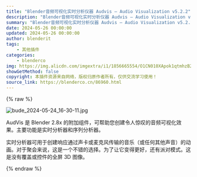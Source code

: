 ```yaml
---
title: "Blender音频可视化实时分析仪器 Audvis – Audio Visualization v5.2.2"
description: "Blender音频可视化实时分析仪器 Audvis – Audio Visualization v5.2.2"
summary: "Blender音频可视化实时分析仪器 Audvis – Audio Visualization v5.2.2"
date: 2024-05-26 00:00:00
updated: 2024-05-26 00:00:00
author: blenderit
tags: 
    - 其他插件
categories:
    - blenderco
img: https://img.alicdn.com/imgextra/i1/1856665554/O1CN010XApok1qtmhzB2BY2_!!1856665554.jpg
showGetMethod: false
copyright: 本插件资源来自网络，版权归原作者所有，仅供交流学习使用！
source_link: https://blenderco.cn/86960.html
---
```


{% raw %}
<p><img src="https://img.alicdn.com/imgextra/i1/1856665554/O1CN010XApok1qtmhzB2BY2_!!1856665554.jpg" alt="bude_2024-05-24_16-30-11.jpg"></p><p>AudVis 是 Blender 2.8x 的附加组件，可帮助您创建令人惊叹的音频可视化效果。主要功能是实时分析器和序列分析器。</p><p>实时分析器可用于创建响应通过声卡或麦克风传输的音乐（或任何其他声音）的动画。对于聚会来说，这是一个不错的选择。为了让它变得更好，还有派对模式。这是没有覆盖或控件的全屏 3D 图像。</p>
<div style="display: none">blenderco</div>
{% endraw %}